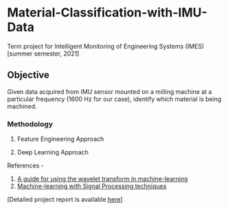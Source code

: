 # Material-Classification-with-IMU-Data
Term project for Intelligent Monitoring of Engineering Systems (IMES) [summer semester, 2021]

## Objective
Given data acquired from IMU sensor mounted on a milling machine at a particular frequency (1600 Hz for our case), identify which material is being machined.

### Methodology

1. Feature Engineering Approach
 


2. Deep Learning Approach 



References - 
1. [A guide for using the wavelet transform in machine-learning](https://ataspinar.com/2018/12/21/a-guide-for-using-the-wavelet-transform-in-machine-learning/) 
2. [Machine-learning with Signal Processing techniques](https://ataspinar.com/2018/04/04/machine-learning-with-signal-processing-techniques/)


[Detailed project report is available [here](https://docs.google.com/document/d/1q37T85653bOIF1GDKu2ed3DV9hx8U0NX/edit?usp=sharing&ouid=112804820063305972708&rtpof=true&sd=true)] 

